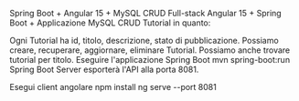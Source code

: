 Spring Boot + Angular 15 + MySQL CRUD
Full-stack Angular 15 + Spring Boot + Applicazione MySQL CRUD Tutorial in quanto:

Ogni Tutorial ha id, titolo, descrizione, stato di pubblicazione.
Possiamo creare, recuperare, aggiornare, eliminare Tutorial.
Possiamo anche trovare tutorial per titolo.
Eseguire l'applicazione Spring Boot
mvn spring-boot:run
Spring Boot Server esporterà l'API alla porta 8081.

Esegui client angolare
npm install
ng serve --port 8081
